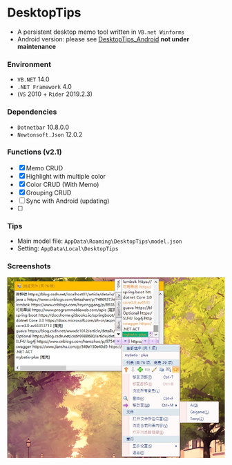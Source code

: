 # DesktopTips

+ A persistent desktop memo tool written in `VB.net Winforms`
+ Android version: please see [DesktopTips_Android](https://github.com/Aoi-hosizora/DesktopTips_Android) **not under maintenance**

### Environment

+ `VB.NET` 14.0
+ `.NET Framework` 4.0
+ (`VS` 2010 + `Rider` 2019.2.3)

### Dependencies

+ `Dotnetbar` 10.8.0.0
+ `Newtonsoft.Json` 12.0.2

### Functions (v2.1)

+ [x] Memo CRUD
+ [x] Highlight with multiple color
+ [x] Color CRUD (With Memo)
+ [x] Grouping CRUD
+ [ ] Sync with Android (updating)
+ [ ]

### Tips

+ Main model file: `AppData\Roaming\DesktopTips\model.json`
+ Setting: `AppData\Local\DesktopTips`

### Screenshots

![Screenshots_1](./assets/Screenshot_1.jpg)
